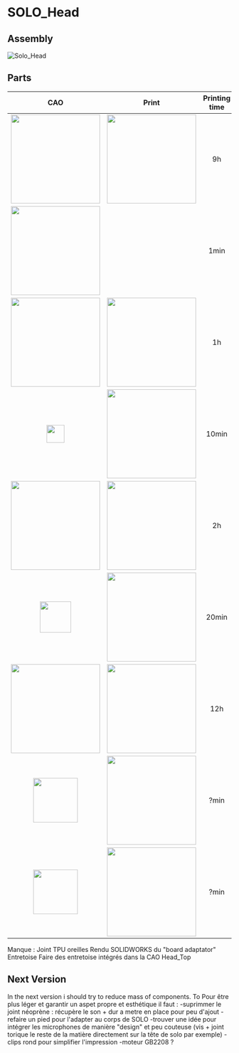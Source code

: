 # SOLO_Head

## Assembly
![Solo_Head](https://user-images.githubusercontent.com/103576080/176720313-73ced302-63ae-458b-936b-b461d0995bb6.png)

## Parts
| CAO | Print | Printing time | Name | Filament | Comment |
| :---: | :---: | :---: | :---: | :---: | :---: |
| <img src="https://user-images.githubusercontent.com/103576080/176712337-fcb16b7f-a679-4884-b101-5c17ccfe98c8.png" width="200"/> | <img src="https://user-images.githubusercontent.com/103576080/176708058-78d85a6b-77ac-4116-9104-041864b73865.png" width="200"/> | 9h | Head_Top | ABS | 45° touching buildplate supports required (use soluble supports is better) |
| <img src="https://user-images.githubusercontent.com/103576080/176717110-486d1c79-e799-49ab-8438-1ed3e9d7ffc5.png" width="200"/> | | 1min | Head_Joint | Neoprene | made with laser cutter machine |
| <img src="https://user-images.githubusercontent.com/103576080/176742165-355aa1c5-2903-4ab0-89ef-77ffb168ea4a.png" width="200"/> | <img src="https://user-images.githubusercontent.com/103576080/176703383-627a1979-0aec-4796-b0b4-fb14f6463fc0.png" width="200"/> | 1h | Board_Mount | ABS | No support required |
| <img src="https://user-images.githubusercontent.com/103576080/176709893-309469c7-8986-41b5-afde-0cdcb62d7fd7.png" width="40"/> | <img src="https://user-images.githubusercontent.com/103576080/176702390-0295096c-01e5-4dd1-8b9a-963381cfda66.png" width="200"/> | 10min | Bearing_Locker | ABS | No support required |
| <img src="https://user-images.githubusercontent.com/103576080/176714035-dad566cd-3d05-4768-a218-9158a1a16e61.png" width="200"/> | <img src="https://user-images.githubusercontent.com/103576080/176714904-20c3242e-bcdb-4bec-a5be-8248f9b6c007.png" width="200"/>| 2h |Encoder_Mount | ABS | 45° touching buildplate supports required (use soluble supports is better) |
| <img src="https://user-images.githubusercontent.com/103576080/176708863-d3c989e0-e09b-4818-8285-16885a192a5f.png" height="70"/> | <img src="https://user-images.githubusercontent.com/103576080/176705812-a7254afc-4872-4458-ac21-198efc808fad.png" width="200"/> | 20min | Encoder_Adaptator | ABS | No support required |
| <img src="https://user-images.githubusercontent.com/103576080/176712137-3ec55f86-b181-4a0f-926b-d82970593bb2.png" width="200"/> | <img src="https://user-images.githubusercontent.com/103576080/176711980-e22a1324-28d7-4df3-b85b-4aada3c72269.png" width="200"/> | 12h | Head_Bottom | ABS | 45° touching buildplate supports required (use soluble supports is better) |
| <img src="https://user-images.githubusercontent.com/103576080/176712526-d6b4ff95-5b67-4812-afbc-280ccc3a95df.png" width="100"/> |<img src="https://user-images.githubusercontent.com/103576080/176718247-713f9b9c-eabd-4451-8c09-0b96006b3957.png" width="200"/>| ?min |Head_Stand | ABS | No support required but print with soluble support is better |
| <img src="https://user-images.githubusercontent.com/103576080/176794802-b4d78cac-36d5-4579-a634-85427f4a29db.png" width="100"/> |<img src="https://user-images.githubusercontent.com/103576080/176718247-713f9b9c-eabd-4451-8c09-0b96006b3957.png" width="200"/>| ?min | 8x uDriver_Spacer | ABS | No support required |

Manque :
Joint TPU oreilles
Rendu SOLIDWORKS du "board adaptator"
Entretoise
Faire des entretoise intégrés dans la CAO Head_Top

## Next Version
In the next version i should try to reduce mass of components. To
Pour être plus léger et garantir un aspet propre et esthétique il faut :
-suprimmer le joint néoprène : récupère le son + dur a metre en place pour peu d'ajout
-refaire un pied pour l'adapter au corps de SOLO
-trouver une idée pour intégrer les microphones de manière "design" et peu couteuse (vis + joint torique  le reste de la matière directement sur la tête de solo par exemple)
-clips rond pour simplifier l'impression
-moteur GB2208 ?
